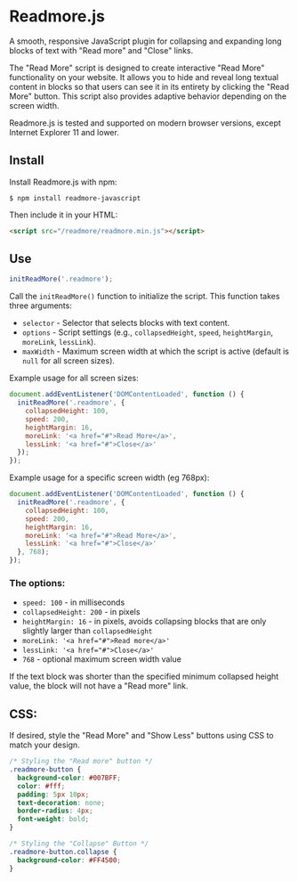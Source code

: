# Readmore.js

A smooth, responsive JavaScript plugin for collapsing and expanding long blocks of text with "Read more" and "Close" links.

The "Read More" script is designed to create interactive "Read More" functionality on your website. It allows you to hide and reveal long textual content in blocks so that users can see it in its entirety by clicking the "Read More" button. This script also provides adaptive behavior depending on the screen width.

Readmore.js is tested and supported on modern browser versions, except Internet Explorer 11 and lower.


## Install

Install Readmore.js with npm:

```
$ npm install readmore-javascript
```

Then include it in your HTML:

```html
<script src="/readmore/readmore.min.js"></script>
```


## Use

```javascript
initReadMore('.readmore');
```
Call the `initReadMore()` function to initialize the script. This function takes three arguments:
				
* `selector` - Selector that selects blocks with text content.
* `options` - Script settings (e.g., `collapsedHeight`, `speed`, `heightMargin`, `moreLink`, `lessLink`).
* `maxWidth` - Maximum screen width at which the script is active (default is `null` for all screen sizes).


Example usage for all screen sizes:

```javascript
document.addEventListener('DOMContentLoaded', function () {
  initReadMore('.readmore', {
    collapsedHeight: 100,
    speed: 200,
    heightMargin: 16,
    moreLink: '<a href="#">Read More</a>',
    lessLink: '<a href="#">Close</a>'
  });
});
```

Example usage for a specific screen width (eg 768px):

```javascript
document.addEventListener('DOMContentLoaded', function () {
  initReadMore('.readmore', {
    collapsedHeight: 100,
    speed: 200,
    heightMargin: 16,
    moreLink: '<a href="#">Read More</a>',
    lessLink: '<a href="#">Close</a>'
  }, 768);
});
```

### The options:

* `speed: 100` - in milliseconds</li>
* `collapsedHeight: 200` - in pixels</li>
* `heightMargin: 16` - in pixels, avoids collapsing blocks that are only slightly larger than `collapsedHeight`
* `moreLink: '<a href="#">Read more</a>'`
* `lessLink: '<a href="#">Close</a>'`
* `768` - optional maximum screen width value

If the text block was shorter than the specified minimum collapsed height value, the block will not have a "Read more" link.


## CSS:

If desired, style the "Read More" and "Show Less" buttons using CSS to match your design.
```css
/* Styling the "Read more" button */
.readmore-button {
  background-color: #007BFF;
  color: #fff;
  padding: 5px 10px;
  text-decoration: none;
  border-radius: 4px;
  font-weight: bold;
}

/* Styling the "Collapse" Button */
.readmore-button.collapse {
  background-color: #FF4500;
}
```
